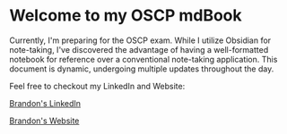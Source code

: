 # Welcome to my OSCP mdBook

Currently, I'm preparing for the OSCP exam. While I utilize Obsidian for note-taking, I've discovered the advantage of having a well-formatted notebook for reference over a conventional note-taking application. This document is dynamic, undergoing multiple updates throughout the day.



Feel free to checkout my LinkedIn and Website:

[Brandon's LinkedIn](https://www.linkedin.com/in/brandon-r-russell)

[Brandon's Website](https://brandonrussell.io/home)

